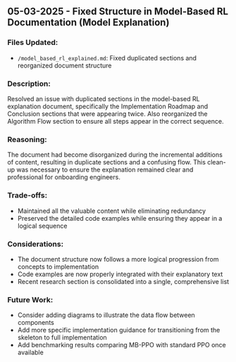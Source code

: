## 05-03-2025 - Fixed Structure in Model-Based RL Documentation (Model Explanation)

### Files Updated:
- `/model_based_rl_explained.md`: Fixed duplicated sections and reorganized document structure

### Description:
Resolved an issue with duplicated sections in the model-based RL explanation document, specifically the Implementation Roadmap and Conclusion sections that were appearing twice. Also reorganized the Algorithm Flow section to ensure all steps appear in the correct sequence.

### Reasoning:
The document had become disorganized during the incremental additions of content, resulting in duplicate sections and a confusing flow. This clean-up was necessary to ensure the explanation remained clear and professional for onboarding engineers.

### Trade-offs:
- Maintained all the valuable content while eliminating redundancy
- Preserved the detailed code examples while ensuring they appear in a logical sequence

### Considerations:
- The document structure now follows a more logical progression from concepts to implementation
- Code examples are now properly integrated with their explanatory text
- Recent research section is consolidated into a single, comprehensive list

### Future Work:
- Consider adding diagrams to illustrate the data flow between components
- Add more specific implementation guidance for transitioning from the skeleton to full implementation
- Add benchmarking results comparing MB-PPO with standard PPO once available
